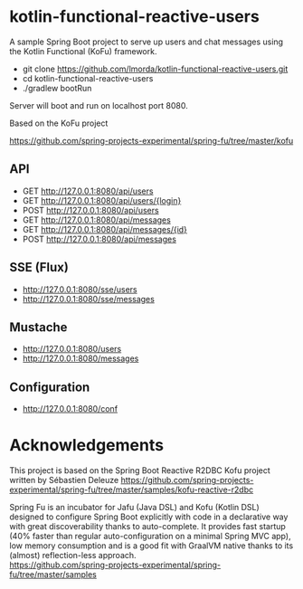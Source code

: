 # kotlin-functional-reactive-users
A sample Spring Boot project to serve up users and chat messages using the Kotlin Functional (KoFu) framework.

* git clone https://github.com/lmorda/kotlin-functional-reactive-users.git
* cd kotlin-functional-reactive-users
* ./gradlew bootRun

Server will boot and run on localhost port 8080.

Based on the KoFu project

https://github.com/spring-projects-experimental/spring-fu/tree/master/kofu


## API
* GET http://127.0.0.1:8080/api/users
* GET http://127.0.0.1:8080/api/users/{login}
* POST http://127.0.0.1:8080/api/users
* GET http://127.0.0.1:8080/api/messages
* GET http://127.0.0.1:8080/api/messages/{id}
* POST http://127.0.0.1:8080/api/messages

## SSE (Flux)
* http://127.0.0.1:8080/sse/users
* http://127.0.0.1:8080/sse/messages

## Mustache
* http://127.0.0.1:8080/users
* http://127.0.0.1:8080/messages

## Configuration
* http://127.0.0.1:8080/conf

# Acknowledgements

This project is based on the Spring Boot Reactive R2DBC Kofu project written by Sébastien Deleuze
https://github.com/spring-projects-experimental/spring-fu/tree/master/samples/kofu-reactive-r2dbc

Spring Fu is an incubator for Jafu (Java DSL) and Kofu (Kotlin DSL) designed to configure Spring Boot explicitly with code in a declarative way with great discoverability thanks to auto-complete. It provides fast startup (40% faster than regular auto-configuration on a minimal Spring MVC app), low memory consumption and is a good fit with GraalVM native thanks to its (almost) reflection-less approach.  
https://github.com/spring-projects-experimental/spring-fu/tree/master/samples


